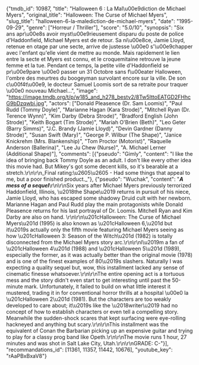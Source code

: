 {"tmdb_id": 10987, "title": "Halloween 6 : La Mal\u00e9diction de Michael Myers", "original_title": "Halloween: The Curse of Michael Myers", "slug_title": "halloween-6-la-malediction-de-michael-myers", "date": "1995-09-29", "genre": ["Horreur / Thriller"], "score": "5.0/10", "synopsis": "Six ans apr\u00e8s avoir myst\u00e9rieusement disparu du poste de police d'Haddonfield, Michael Myers est de retour. Sa ni\u00e8ce, Jamie Lloyd, retenue en otage par une secte, arrive de justesse \u00e0 s'\u00e9chapper avec l'enfant qu'elle vient de mettre au monde. Mais rapidement le lien entre la secte et Myers est connu, et le croquemitaine retrouve la jeune femme et la tue. Pendant ce temps, la petite ville d'Haddonfield se pr\u00e9pare \u00e0 passer un 31 Octobre sans f\u00eater Halloween, l'ombre des meurtres du boogeyman survolant encore sur la ville. De son c\u00f4t\u00e9, le docteur Samuel Loomis sort de sa retraite pour traquer \u00e0 nouveau Michael...", "image": "https://image.tmdb.org/t/p/w185_and_h278_bestv2/8Tw5IttoEATGD2FHhcG9bDzqwbi.jpg", "actors": ["Donald Pleasence (Dr. Sam Loomis)", "Paul Rudd (Tommy Doyle)", "Marianne Hagan (Kara Strode)", "Mitchell Ryan (Dr. Terence Wynn)", "Kim Darby (Debra Strode)", "Bradford English (John Strode)", "Keith Bogart (Tim Strode)", "Mariah O'Brien (Beth)", "Leo Geter (Barry Simms)", "J.C. Brandy (Jamie Lloyd)", "Devin Gardner (Danny Strode)", "Susan Swift (Mary)", "George P. Wilbur (The Shape)", "Janice Knickrehm (Mrs. Blankenship)", "Tom Proctor (Motorist)", "Raquelle Anderson (Ballerina)", "Lee Ju Chew (Nurse)", "A. Michael Lerner (Additional Shape)"], "comments": [{"pseudo": "Gimly", "content": "I like the idea of bringing back Tommy Doyle as an adult. I don't like every other idea this movie had. But Mikey's got some decent kills, so it's bearable at a stretch.\r\n\r\n_Final rating:\u2605\u2605 - Had some things that appeal to me, but a poor finished product._"}, {"pseudo": "Wuchak", "content": "***A mess of a sequel***\r\n\r\nSix years after Michael Myers previously terrorized Haddonfield, Illinois, \u2018the Shape\u2019 returns in pursuit of his niece, Jamie Lloyd, who has escaped some shadowy Druid cult with her newborn. Marianne Hagan and Paul Rudd play the main protagonists while Donald Pleasence returns for his last portrayal of Dr. Loomis. Mitchell Ryan and Kim Darby are also on hand. \r\n\r\n\u201cHalloween: The Curse of Michael Myers\u201d (1995) is also known as \u201cHalloween 6,\u201d but it\u2019s actually only the fifth movie featuring Michael Myers seeing as how \u201cHalloween 3: Season of the Witch\u201d (1982) is totally disconnected from the Michael Myers story arc.\r\n\r\nI\u2019m a fan of \u201cHalloween 4\u201d (1988) and \u201cHalloween 5\u201d (1989), especially the former, as it was actually better than the original movie (1978) and is one of the finest examples of 80\u2019s slashers. Naturally I was expecting a quality sequel but, wow, this installment lacked any sense of cinematic finesse whatsoever.\r\n\r\nThe entire opening act is a tortuous mess and the story didn't even start to get interesting until past the 50-minute mark. Unfortunately, it failed to build on what little interest it mustered, trading it in for conventional horror thrills at a hospital \u00e0 la \u201cHalloween 2\u201d (1981). But the characters are too weakly developed to care about; it\u2019s like the \u2018writer\u2019 had no concept of how to establish characters or even tell a compelling story. Meanwhile the sudden-shock scares that kept surfacing were eye-rolling hackneyed and anything but scary.\r\n\r\nThis installment was the equivalent of Conan the Barbarian picking up an expensive guitar and trying to play for a classy prog band like Opeth.\r\n\r\nThe movie runs 1 hour, 27 minutes and was shot in Salt Lake City, Utah.\r\n\r\nGRADE: C-"}], "recommandations_id": [11361, 11357, 11442, 10676], "youtube_key": "rAaPBxBxaV8"}